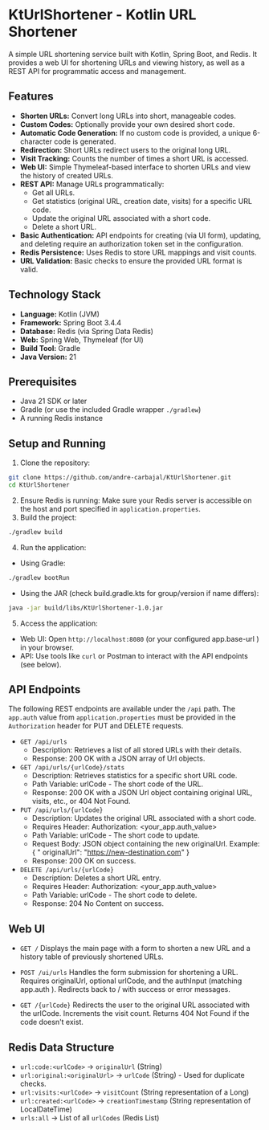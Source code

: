 # KtUrlShortener - Kotlin URL Shortener

A simple URL shortening service built with Kotlin, Spring Boot, and Redis. It provides a web UI for shortening URLs and
viewing history, as well as a REST API for programmatic access and management.

## Features

* **Shorten URLs:** Convert long URLs into short, manageable codes.
* **Custom Codes:** Optionally provide your own desired short code.
* **Automatic Code Generation:** If no custom code is provided, a unique 6-character code is generated.
* **Redirection:** Short URLs redirect users to the original long URL.
* **Visit Tracking:** Counts the number of times a short URL is accessed.
* **Web UI:** Simple Thymeleaf-based interface to shorten URLs and view the history of created URLs.
* **REST API:** Manage URLs programmatically:
    * Get all URLs.
    * Get statistics (original URL, creation date, visits) for a specific URL code.
    * Update the original URL associated with a short code.
    * Delete a short URL.
* **Basic Authentication:** API endpoints for creating (via UI form), updating, and deleting require an authorization
  token set in the configuration.
* **Redis Persistence:** Uses Redis to store URL mappings and visit counts.
* **URL Validation:** Basic checks to ensure the provided URL format is valid.

## Technology Stack

* **Language:** Kotlin (JVM)
* **Framework:** Spring Boot 3.4.4
* **Database:** Redis (via Spring Data Redis)
* **Web:** Spring Web, Thymeleaf (for UI)
* **Build Tool:** Gradle
* **Java Version:** 21

## Prerequisites

* Java 21 SDK or later
* Gradle (or use the included Gradle wrapper `./gradlew`)
* A running Redis instance

## Setup and Running

1. Clone the repository:

```bash
git clone https://github.com/andre-carbajal/KtUrlShortener.git
cd KtUrlShortener
```

2. Ensure Redis is running: Make sure your Redis server is accessible on the host and port specified in
   `application.properties`.
3. Build the project:

```bash
./gradlew build
```

4. Run the application:

- Using Gradle:

```bash
./gradlew bootRun
```

- Using the JAR (check build.gradle.kts for group/version if name differs):

```bash
java -jar build/libs/KtUrlShortener-1.0.jar
```

5. Access the application:

- Web UI: Open `http://localhost:8080` (or your configured app.base-url ) in your browser.
- API: Use tools like `curl` or Postman to interact with the API endpoints (see below).

## API Endpoints

The following REST endpoints are available under the `/api` path. The `app.auth` value from `application.properties`
must be provided in the `Authorization` header for PUT and DELETE requests.

- `GET /api/urls`
    - Description: Retrieves a list of all stored URLs with their details.
    - Response: 200 OK with a JSON array of Url objects.
- `GET /api/urls/{urlCode}/stats`
    - Description: Retrieves statistics for a specific short URL code.
    - Path Variable: urlCode - The short code of the URL.
    - Response: 200 OK with a JSON Url object containing original URL, visits, etc., or 404 Not Found.
- `PUT /api/urls/{urlCode}`
    - Description: Updates the original URL associated with a short code.
    - Requires Header: Authorization: <your_app.auth_value>
    - Path Variable: urlCode - The short code to update.
    - Request Body: JSON object containing the new originalUrl. Example: { "
      originalUrl": "https://new-destination.com" }
    - Response: 200 OK on success.
- `DELETE /api/urls/{urlCode}`
    - Description: Deletes a short URL entry.
    - Requires Header: Authorization: <your_app.auth_value>
    - Path Variable: urlCode - The short code to delete.
    - Response: 204 No Content on success.

## Web UI

- `GET /`
  Displays the main page with a form to shorten a new URL and a history table of previously shortened URLs.

- `POST /ui/urls`
  Handles the form submission for shortening a URL. Requires originalUrl, optional urlCode, and the authInput (matching
  app.auth ). Redirects back to / with success or error messages.

- `GET /{urlCode}`
  Redirects the user to the original URL associated with the urlCode. Increments the visit count. Returns 404 Not Found
  if the code doesn't exist.

## Redis Data Structure

- `url:code:<urlCode>` -> `originalUrl` (String)
- `url:original:<originalUrl>` -> `urlCode` (String) - Used for duplicate checks.
- `url:visits:<urlCode>` -> `visitCount` (String representation of a Long)
- `url:created:<urlCode>` -> `creationTimestamp` (String representation of LocalDateTime)
- `urls:all` -> List of all `urlCodes` (Redis List)
